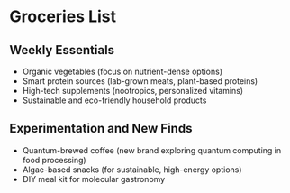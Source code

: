# Groceries List

## Weekly Essentials

- Organic vegetables (focus on nutrient-dense options)
- Smart protein sources (lab-grown meats, plant-based proteins)
- High-tech supplements (nootropics, personalized vitamins)
- Sustainable and eco-friendly household products

## Experimentation and New Finds

- Quantum-brewed coffee (new brand exploring quantum computing in food processing)
- Algae-based snacks (for sustainable, high-energy options)
- DIY meal kit for molecular gastronomy
